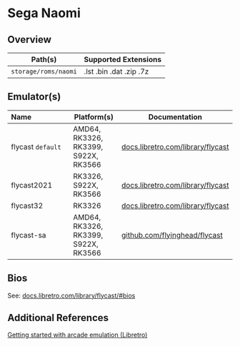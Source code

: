 # Sega Naomi

## Overview

| Path(s) | Supported Extensions |
| --- | --- |
| `storage/roms/naomi` | .lst .bin .dat .zip .7z |

## Emulator(s)

| Name&nbsp;&nbsp;&nbsp;&nbsp;&nbsp;&nbsp;&nbsp;&nbsp;&nbsp;&nbsp;&nbsp;&nbsp;&nbsp;&nbsp;&nbsp;&nbsp;&nbsp;&nbsp; | Platform(s) | Documentation |
| --- | --- | --- |
| flycast&nbsp;`default` | AMD64, RK3326, RK3399, S922X, RK3566 | [docs.libretro.com/library/flycast](https://docs.libretro.com/library/flycast/) |
| flycast2021 | RK3326, S922X, RK3566 | [docs.libretro.com/library/flycast](https://docs.libretro.com/library/flycast/) |
| flycast32 | RK3326 | [docs.libretro.com/library/flycast](https://docs.libretro.com/library/flycast/) |
| flycast-sa | AMD64, RK3326, RK3399, S922X, RK3566 | [github.com/flyinghead/flycast](https://github.com/flyinghead/flycast/) |

## Bios

See: [docs.libretro.com/library/flycast/#bios](https://docs.libretro.com/library/flycast/#bios)

## Additional References

[Getting started with arcade emulation (Libretro)](https://docs.libretro.com/guides/arcade-getting-started/)